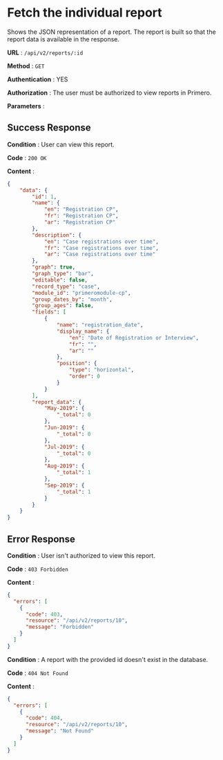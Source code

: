 <!-- Copyright (c) 2014 - 2023 UNICEF. All rights reserved. -->

# Fetch the individual report

Shows the JSON representation of a report. The report is built so that the report data is
available in the response.

**URL** : `/api/v2/reports/:id`

**Method** : `GET`

**Authentication** : YES

**Authorization** : The user must be authorized to view reports in Primero.

**Parameters** :

## Success Response

**Condition** : User can view this report.

**Code** : `200 OK`

**Content** :

```json
{
    "data": {
        "id": 1,
        "name": {
            "en": "Registration CP",
            "fr": "Registration CP",
            "ar": "Registration CP"
        },
        "description": {
            "en": "Case registrations over time",
            "fr": "Case registrations over time",
            "ar": "Case registrations over time"
        },
        "graph": true,
        "graph_type": "bar",
        "editable": false,
        "record_type": "case",
        "module_id": "primeromodule-cp",
        "group_dates_by": "month",
        "group_ages": false,
        "fields": [
            {
                "name": "registration_date",
                "display_name": {
                    "en": "Date of Registration or Interview",
                    "fr": "",
                    "ar": ""
                },
                "position": {
                    "type": "horizontal",
                    "order": 0
                }
            }
        ],
        "report_data": {
            "May-2019": {
                "_total": 0
            },
            "Jun-2019": {
                "_total": 0
            },
            "Jul-2019": {
                "_total": 0
            },
            "Aug-2019": {
                "_total": 1
            },
            "Sep-2019": {
                "_total": 1
            }
        }
    }
}

```
## Error Response

**Condition** : User isn't authorized to view this report.

**Code** : `403 Forbidden`

**Content** :

```json
{
  "errors": [
    {
      "code": 403,
      "resource": "/api/v2/reports/10",
      "message": "Forbidden"
    }
  ]
}

```
**Condition** : A report with the provided id doesn't exist in the database.

**Code** : `404 Not Found`

**Content** :

```json
{
  "errors": [
    {
      "code": 404,
      "resource": "/api/v2/reports/10",
      "message": "Not Found"
    }
  ]
}

```
